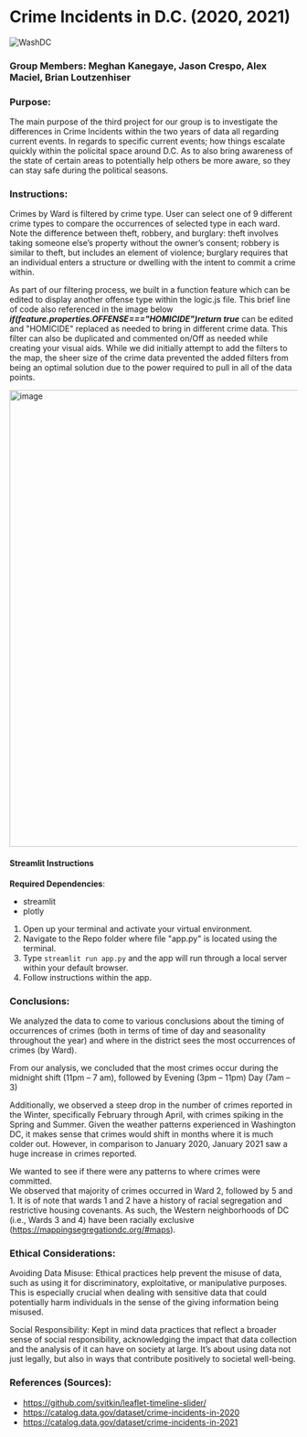 # Crime Incidents in D.C. (2020, 2021)

![WashDC](https://github.com/user-attachments/assets/33fa4bbf-126b-4e95-8fa9-1247321bcdb5)

### Group Members: Meghan Kanegaye, Jason Crespo, Alex Maciel, Brian Loutzenhiser

### Purpose:
The main purpose of the third project for our group is to investigate the differences in Crime Incidents within the two years of data all regarding current events. 
In regards to specific current events; how things escalate quickly within the policital space around D.C.
As to also bring awareness of the state of certain areas to potentially help others be more aware, so they can stay safe during the political seasons.

### Instructions:
Crimes by Ward is filtered by crime type. User can select one of 9 different crime types to compare the occurrences of selected type in each ward. 
    Note the difference between theft, robbery, and burglary: theft involves taking someone else’s property without the owner’s consent; robbery is similar to theft, but includes an element of violence; burglary requires that an individual enters a structure or dwelling with the intent to commit a crime within. 

As part of our filtering process, we built in a function feature which can be edited to display another offense type within the logic.js file. This brief line of code also referenced in the image below ***if(feature.properties.OFFENSE==="HOMICIDE")return true*** can be edited and "HOMICIDE" replaced as needed to bring in different crime data.  This filter can also be duplicated and commented on/Off as needed while creating your visual aids. 
While we did initially attempt to add the filters to the map, the sheer size of the crime data prevented the added filters from being an optimal solution due to the power required to pull in all of the data points.

<img width="799" alt="image" src="https://github.com/user-attachments/assets/3d2631c9-2614-4623-83c2-d98187c1bb3a">

#### Streamlit Instructions
**Required Dependencies**:
 - streamlit
 - plotly

1. Open up your terminal and activate your virtual environment.
2. Navigate to the Repo folder where file "app.py" is located using the terminal.
3. Type `streamlit run app.py` and the app will run through a local server within your default browser.
4. Follow instructions within the app.

### Conclusions:
We analyzed the data to come to various conclusions about the timing of occurrences of crimes (both in terms of time of day and seasonality throughout the year) and where in the district sees the most occurrences of crimes (by Ward). 

From our analysis, we concluded that the most crimes occur during the midnight shift (11pm – 7 am), followed by 
	Evening (3pm – 11pm)
	Day (7am – 3)

Additionally, we observed a steep drop in the number of crimes reported in the Winter, specifically February through April, with crimes spiking in the Spring and Summer. Given the weather patterns experienced in Washington DC, it makes sense that crimes would shift in months where it is much colder out.
However, in comparison to January 2020, January 2021 saw a huge increase in crimes reported.

We wanted to see if there were any patterns to where crimes were committed.  
We observed that majority of crimes occurred in Ward 2, followed by 5 and 1. It is of note that wards 1 and 2 have a history of racial segregation and restrictive housing covenants. As such, the Western neighborhoods of DC (i.e., Wards 3 and 4) have been racially exclusive
(https://mappingsegregationdc.org/#maps).


### Ethical Considerations:

Avoiding Data Misuse: Ethical practices help prevent the misuse of data, such as using it for discriminatory, exploitative, or manipulative purposes. This is especially crucial when dealing with sensitive data that could potentially harm individuals in the sense of the giving information being misused.

Social Responsibility: Kept in mind data practices that reflect a broader sense of social responsibility, acknowledging the impact that data collection and the analysis of it can have on society at large. It’s about using data not just legally, but also in ways that contribute positively to societal well-being.

### References (Sources):
- https://github.com/svitkin/leaflet-timeline-slider/
- https://catalog.data.gov/dataset/crime-incidents-in-2020
- https://catalog.data.gov/dataset/crime-incidents-in-2021
